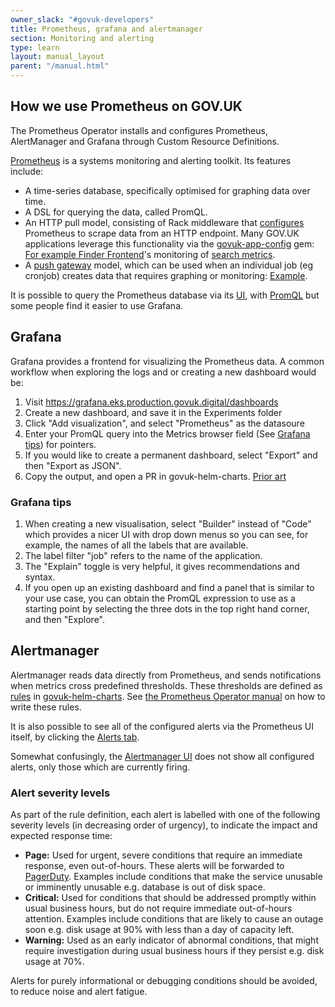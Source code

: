 ```yaml
---
owner_slack: "#govuk-developers"
title: Prometheus, grafana and alertmanager
section: Monitoring and alerting
type: learn
layout: manual_layout
parent: "/manual.html"
---
```


## How we use Prometheus on GOV.UK

The Prometheus Operator installs and configures Prometheus, AlertManager and Grafana through Custom Resource Definitions.

[Prometheus][link-1] is a systems monitoring and alerting toolkit. Its features include:

- A time-series database, specifically optimised for graphing data over time.
- A DSL for querying the data, called PromQL.
- An HTTP pull model, consisting of Rack middleware that [configures][link-2] Prometheus to scrape data from an HTTP endpoint. Many GOV.UK applications leverage this functionality via the [govuk-app-config][link-3] gem: [For example Finder Frontend][link-4]'s monitoring of [search metrics][link-5].
- A [push gateway][link-6] model, which can be used when an individual job (eg cronjob) creates data that requires graphing or monitoring: [Example][link-7].

It is possible to query the Prometheus database via its [UI][link-8], with [PromQL][link-9] but some people find it easier to use Grafana.

## Grafana

Grafana provides a frontend for visualizing the Prometheus data. A common workflow when exploring the logs and or creating a new dashboard would be:

1. Visit https://grafana.eks.production.govuk.digital/dashboards
2. Create a new dashboard, and save it in the Experiments folder
3. Click "Add visualization", and select "Prometheus" as the datasoure
4. Enter your PromQL query into the Metrics browser field (See [Grafana tips](#grafana-tips-for-the-uninitiated)) for pointers.
5. If you would like to create a permanent dashboard, select "Export" and then "Export as JSON".
6. Copy the output, and open a PR in govuk-helm-charts. [Prior art][link-10]

### Grafana tips

1. When creating a new visualisation, select "Builder" instead of "Code" which provides a nicer UI with drop down menus so you can see, for example, the names of all the labels that are available.
3. The label filter "job" refers to the name of the application.
4. The "Explain" toggle is very helpful, it gives recommendations and syntax.
5. If you open up an existing dashboard and find a panel that is similar to your use case, you can obtain the PromQL expression to use as a starting point by selecting the three dots in the top right hand corner, and then "Explore".

## Alertmanager

Alertmanager reads data directly from Prometheus, and sends notifications when metrics cross predefined thresholds. These thresholds are defined as [rules][link-11] in [govuk-helm-charts][link-12]. See [the Prometheus Operator manual][link-13] on how to write these rules.

It is also possible to see all of the configured alerts via the Prometheus UI itself, by clicking the [Alerts tab][link-14].

Somewhat confusingly, the [Alertmanager UI][link-15] does not show all configured alerts, only those which are currently firing.

### Alert severity levels

As part of the rule definition, each alert is labelled with one of the following severity levels (in decreasing order of urgency), to indicate the impact and expected response time:

- **Page:** Used for urgent, severe conditions that require an immediate response, even out-of-hours. These alerts will be forwarded to [PagerDuty][link-16]. Examples include conditions that make the service unusable or imminently unusable e.g. database is out of disk space.
- **Critical:** Used for conditions that should be addressed promptly within usual business hours, but do not require immediate out-of-hours attention. Examples include conditions that are likely to cause an outage soon e.g. disk usage at 90% with less than a day of capacity left.
- **Warning:** Used as an early indicator of abnormal conditions, that might require investigation during usual business hours if they persist e.g. disk usage at 70%.

Alerts for purely informational or debugging conditions should be avoided, to reduce noise and alert fatigue.

[link-1]: https://github.com/prometheus/prometheus?tab=readme-ov-file#----prometheus
[link-2]: https://github.com/prometheus/client_ruby?tab=readme-ov-file#rack-middleware
[link-3]: https://github.com/alphagov/govuk_app_config/blob/main/lib/govuk_app_config/govuk_prometheus_exporter.rb#L6
[link-4]: https://github.com/alphagov/finder-frontend/blob/main/config/initializers/prometheus.rb
[link-5]: https://github.com/alphagov/finder-frontend/pull/3253
[link-6]: https://github.com/prometheus/client_ruby?tab=readme-ov-file#pushgateway
[link-7]: https://github.com/alphagov/publishing-api/blob/2dd10e66d896be23b7e64762a4b43861a7d6a6f9/lib/tasks/metrics.rake#L37
[link-8]: https://prometheus.eks.production.govuk.digital/query
[link-9]: https://prometheus.io/docs/prometheus/latest/querying/basics/#time-series-selectors
[link-10]: https://github.com/alphagov/govuk-helm-charts/pull/3100/files
[link-11]: https://github.com/alphagov/govuk-helm-charts/tree/a787602eb4734d74babaf943eaa9a9dbb805eb8d/charts/monitoring-config/rules
[link-12]: https://github.com/alphagov/govuk-helm-charts
[link-13]: https://prometheus-operator.dev/docs/api-reference/api/#monitoring.coreos.com/v1alpha1.AlertmanagerConfig
[link-14]: https://prometheus.eks.production.govuk.digital/alerts?search=Search-
[link-15]: https://alertmanager.eks.production.govuk.digital/#/alerts
[link-16]: https://docs.publishing.service.gov.uk/manual/pagerduty.html
